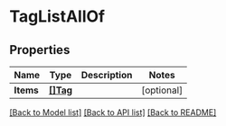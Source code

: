 # TagListAllOf

## Properties

Name | Type | Description | Notes
------------ | ------------- | ------------- | -------------
**Items** | [**[]Tag**](Tag.md) |  | [optional] 

[[Back to Model list]](../README.md#documentation-for-models) [[Back to API list]](../README.md#documentation-for-api-endpoints) [[Back to README]](../README.md)


